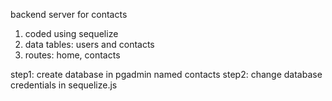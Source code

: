 backend server for contacts

1) coded using sequelize
2) data tables: users and contacts
2) routes: home, contacts

step1: create database in pgadmin named contacts
step2: change database credentials in sequelize.js
